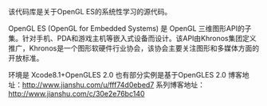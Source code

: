 该代码库是关于OpenGL ES的系统性学习的源代码。

OpenGL ES (OpenGL for Embedded Systems) 是 OpenGL 三维图形API的子集。针对手机、PDA和游戏主机等嵌入式设备而设计。该API由Khronos集团定义推广，Khronos是一个图形软硬件行业协会，该协会主要关注图形和多媒体方面的开放标准。

环境是 Xcode8.1+OpenGLES 2.0 也有部分实例是基于OpenGLES 2.0 
博客地址：http://www.jianshu.com/u/fff74d0ebed7
系列博客地址：http://www.jianshu.com/c/30e2e76bc140
